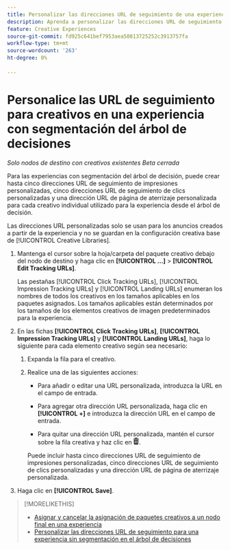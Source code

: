 ```yaml
---
title: Personalizar las direcciones URL de seguimiento de una experiencia
description: Aprenda a personalizar las direcciones URL de seguimiento para cada elemento creativo de una experiencia con segmentación del árbol de decisiones.
feature: Creative Experiences
source-git-commit: fd925c641bef7953aea50813725252c3913757fa
workflow-type: tm+mt
source-wordcount: '263'
ht-degree: 0%

---
```


# Personalice las URL de seguimiento para creativos en una experiencia con segmentación del árbol de decisiones

*Solo nodos de destino con creativos existentes*
*Beta cerrada*

Para las experiencias con segmentación del árbol de decisión, puede crear hasta cinco direcciones URL de seguimiento de impresiones personalizadas, cinco direcciones URL de seguimiento de clics personalizadas y una dirección URL de página de aterrizaje personalizada para cada creativo individual utilizado para la experiencia desde el árbol de decisión.

Las direcciones URL personalizadas solo se usan para los anuncios creados a partir de la experiencia y no se guardan en la configuración creativa base de [!UICONTROL Creative Libraries].

1. Mantenga el cursor sobre la hoja/carpeta del paquete creativo debajo del nodo de destino y haga clic en **[!UICONTROL ...]** > **[!UICONTROL Edit Tracking URLs]**.

   Las pestañas [!UICONTROL Click Tracking URLs], [!UICONTROL Impression Tracking URLs] y [!UICONTROL Landing URLs] enumeran los nombres de todos los creativos en los tamaños aplicables en los paquetes asignados. Los tamaños aplicables están determinados por los tamaños de los elementos creativos de imagen predeterminados para la experiencia.<!-- There's no distinct "Creative Sizes" setting. -->

1. En las fichas **[!UICONTROL Click Tracking URLs]**, **[!UICONTROL Impression Tracking URLs]** y **[!UICONTROL Landing URLs]**, haga lo siguiente para cada elemento creativo según sea necesario:

   1. Expanda la fila para el creativo.

   1. Realice una de las siguientes acciones:

      * Para añadir o editar una URL personalizada, introduzca la URL en el campo de entrada.

      * Para agregar otra dirección URL personalizada, haga clic en **[!UICONTROL +]** e introduzca la dirección URL en el campo de entrada.

      * Para quitar una dirección URL personalizada, mantén el cursor sobre la fila creativa y haz clic en ![Eliminar](/help/creative/assets/delete.png "Eliminar").

      Puede incluir hasta cinco direcciones URL de seguimiento de impresiones personalizadas, cinco direcciones URL de seguimiento de clics personalizadas y una dirección URL de página de aterrizaje personalizada.

1. Haga clic en **[!UICONTROL Save]**.

>[!MORELIKETHIS]
>
>* [Asignar y cancelar la asignación de paquetes creativos a un nodo final en una experiencia](/help/creative/experiences/experience-assign-creative-bundles.md)
>* [Personalizar las direcciones URL de seguimiento para una experiencia sin segmentación en el árbol de decisiones](experience-tracking-urls-no-targeting.md)
